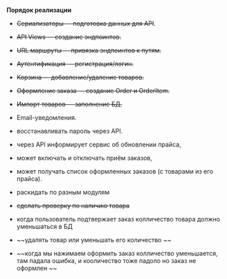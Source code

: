 **Порядок реализации** 
- ~~Сериализаторы — подготовка данных для API~~.
- ~~API Views — создание эндпоинтов.~~
- ~~URL маршруты — привязка эндпоинтов к путям.~~
- ~~Аутентификация — регистрация/логин.~~
- ~~Корзина — добавление/удаление товаров.~~
- ~~Оформление заказа — создание Order и OrderItem.~~
- ~~Импорт товаров — заполнение БД.~~
- Email-уведомления.
- восстанавливать пароль через API.
- через API информирует сервис об обновлении прайса,
- может включать и отключать приём заказов,
- может получать список оформленных заказов (с товарами из его прайса).
 
 
- раскидать по разным модулям 
- ~~сделать проверку по наличию товара~~ 
- когда пользователь подтвержает заказ колличество товара должно уменьшаться в БД
- ~~удалять товар или уменьшать его количество ~~
- ~~когда мы нажимаем оформить заказ колличество уменьшается, там падала ошибка, и кооличество тоже падоло но заказ не оформлен ~~